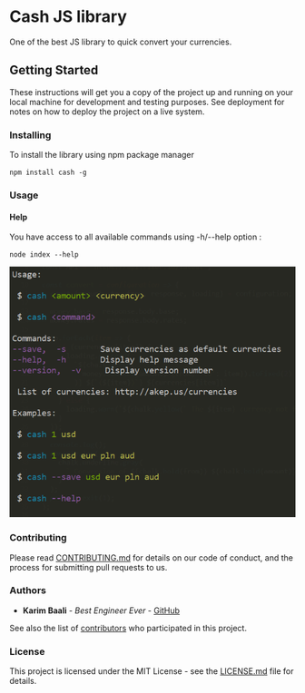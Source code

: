 # Cash JS library

One of the best JS library to quick convert your currencies.

## Getting Started

These instructions will get you a copy of the project up and running on your local machine for development and testing purposes. See deployment for notes on how to deploy the project on a live system.

### Installing

To install the library using npm package manager  
```
npm install cash -g
```

### Usage

#### Help
You have access to all available commands using -h/--help option :
```
node index --help
```
![alt text](img/help.png "Help capture")


### Contributing

Please read [CONTRIBUTING.md](https://random.com) for details on our code of conduct, and the process for submitting pull requests to us.

### Authors

* **Karim Baali** - *Best Engineer Ever* - [GitHub](https://github.com/Kawiim)

See also the list of [contributors](https://random.com) who participated in this project.

### License

This project is licensed under the MIT License - see the [LICENSE.md](LICENSE.md) file for details.